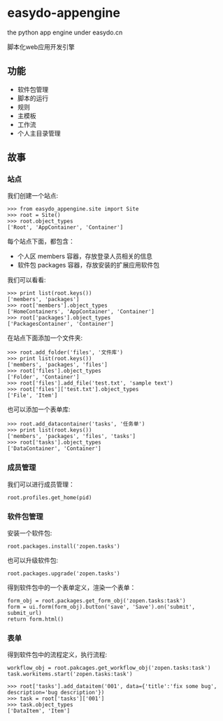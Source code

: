 # easydo-appengine
the python app engine under easydo.cn

脚本化web应用开发引擎

## 功能

- 软件包管理
- 脚本的运行
- 规则
- 主模板
- 工作流
- 个人主目录管理

## 故事

### 站点

我们创建一个站点:

    >>> from easydo_appengine.site import Site
    >>> root = Site()
    >>> root.object_types
    ['Root', 'AppContainer', 'Container']

每个站点下面，都包含：

- 个人区 members 容器，存放登录人员相关的信息
- 软件包 packages 容器，存放安装的扩展应用软件包

我们可以看看:

    >>> print list(root.keys())
    ['members', 'packages']
    >>> root['members'].object_types
    ['HomeContainers', 'AppContainer', 'Container']
    >>> root['packages'].object_types
    ['PackagesContainer', 'Container']

在站点下面添加一个文件夹:

    >>> root.add_folder('files', '文件库')
    >>> print list(root.keys())
    ['members', 'packages', 'files']
    >>> root['files'].object_types
    ['Folder', 'Container']
    >>> root['files'].add_file('test.txt', 'sample text')
    >>> root['files']['test.txt'].object_types
    ['File', 'Item']

也可以添加一个表单库:

    >>> root.add_datacontainer('tasks', '任务单')
    >>> print list(root.keys())
    ['members', 'packages', 'files', 'tasks']
    >>> root['tasks'].object_types
    ['DataContainer', 'Container']
    
### 成员管理

我们可以进行成员管理：

    root.profiles.get_home(pid)

### 软件包管理

安装一个软件包:

    root.packages.install('zopen.tasks')

也可以升级软件包:

    root.packages.upgrade('zopen.tasks')

得到软件包中的一个表单定义，渲染一个表单：

    form_obj = root.packages.get_form_obj('zopen.tasks:task')
    form = ui.form(form_obj).button('save', 'Save').on('submit', submit_url)
    return form.html()

### 表单

得到软件包中的流程定义，执行流程:

    workflow_obj = root.pakcages.get_workflow_obj('zopen.tasks:task')
    task.workitems.start('zopen.tasks:task')

    >>> root['tasks'].add_dataitem('001', data={'title':'fix some bug', description='bug description'})
    >>> task = root['tasks']['001']
    >>> task.object_types
    ['DataItem', 'Item']


